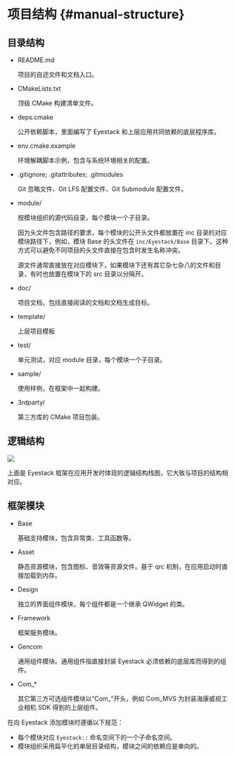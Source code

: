 # 项目结构 {#manual-structure}

## 目录结构

- README.md

  项目的自述文件和文档入口。

- CMakeLists.txt

  顶级 CMake 构建清单文件。

- deps.cmake

  公开依赖脚本，里面编写了 Eyestack 和上层应用共同依赖的底层程序库。

- env.cmake.example

  环境解耦脚本示例，包含与系统环境相关的配置。

- .gitignore; .gitattributes; .gitmodules

  Git 忽略文件、Git LFS 配置文件、Git Submodule 配置文件。

- module/

  按模块组织的源代码目录，每个模块一个子目录。

  因为头文件包含路径的要求，每个模块的公开头文件都放置在 inc 目录的对应模块路径下，例如，模块 Base 的头文件在 `inc/Eyestack/Base` 目录下。这种方式可以避免不同项目的头文件直接在包含时发生名称冲突。

  源文件通常直接放在对应模块下，如果模块下还有其它杂七杂八的文件和目录，有时也放置在模块下的 src 目录以分隔开。

- doc/

  项目文档，包括直接阅读的文档和文档生成目标。

- template/

  上层项目模板

- test/

  单元测试，对应 module 目录，每个模块一个子目录。

- sample/

  使用样例，在框架中一起构建。

- 3rdparty/

  第三方库的 CMake 项目包装。

## 逻辑结构

![](structure.png)

上面是 Eyestack 框架在应用开发时体现的逻辑结构栈图，它大致与项目的结构相对应。

## 框架模块

- Base

  基础支持模块，包含异常类、工具函数等。

- Asset

  静态资源模块，包含图标、音效等资源文件。基于 qrc 机制，在应用启动时直接加载到内存。

- Design

  独立的界面组件模块，每个组件都是一个继承 QWidget 的类。

- Framework

  框架服务模块。

- Gencom

  通用组件模块。通用组件指直接封装 Eyestack 必须依赖的底层库而得到的组件。

- Com\_\*

  其它第三方可选组件模块以“Com\_”开头，例如 Com_MVS 为封装海康威视工业相机 SDK 得到的上层组件。

在向 Eyestack 添加模块时遵循以下规范：

- 每个模块对应 `Eyestack::` 命名空间下的一个子命名空间。
- 模块组织采用扁平化的单层目录结构，模块之间的依赖应是单向的。
